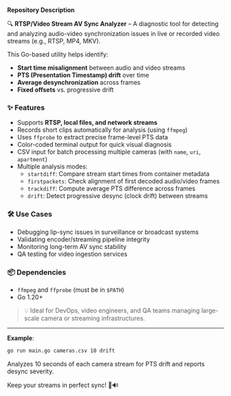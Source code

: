 **Repository Description**

🔍 **RTSP/Video Stream AV Sync Analyzer** – A diagnostic tool for detecting and analyzing audio-video synchronization issues in live or recorded video streams (e.g., RTSP, MP4, MKV).

This Go-based utility helps identify:
- **Start time misalignment** between audio and video streams
- **PTS (Presentation Timestamp) drift** over time
- **Average desynchronization** across frames
- **Fixed offsets** vs. progressive drift

### ✨ Features
- Supports **RTSP, local files, and network streams**
- Records short clips automatically for analysis (using `ffmpeg`)
- Uses `ffprobe` to extract precise frame-level PTS data
- Color-coded terminal output for quick visual diagnosis
- CSV input for batch processing multiple cameras (with `name`, `uri`, `apartment`)
- Multiple analysis modes:
  - `startdiff`: Compare stream start times from container metadata
  - `firstpackets`: Check alignment of first decoded audio/video frames
  - `trackdiff`: Compute average PTS difference across frames
  - `drift`: Detect progressive desync (clock drift) between streams

### 🛠️ Use Cases
- Debugging lip-sync issues in surveillance or broadcast systems
- Validating encoder/streaming pipeline integrity
- Monitoring long-term AV sync stability
- QA testing for video ingestion services

### 📦 Dependencies
- `ffmpeg` and `ffprobe` (must be in `$PATH`)
- Go 1.20+

> 💡 Ideal for DevOps, video engineers, and QA teams managing large-scale camera or streaming infrastructures.

---

**Example**:  
```bash
go run main.go cameras.csv 10 drift
```
Analyzes 10 seconds of each camera stream for PTS drift and reports desync severity.

Keep your streams in perfect sync! 🎥🔊
